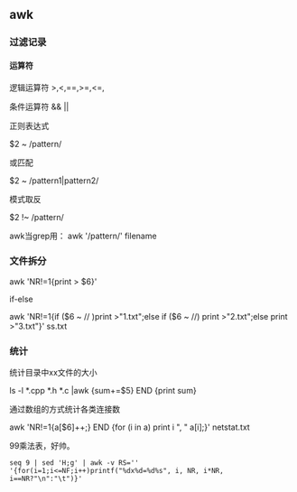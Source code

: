 ## awk

### 过滤记录

#### 运算符

逻辑运算符
\>,<,==,>=,<=,

条件运算符
&& ||

正则表达式

$2 ~ /pattern/

或匹配

$2 ~ /pattern1|pattern2/

模式取反

$2 !~ /pattern/


awk当grep用： awk '/pattern/' filename

### 文件拆分

awk 'NR!=1{print > $6}'

if-else

awk 'NR!=1{if ($6 ~ // )print >"1.txt";else if ($6 ~ //) print >"2.txt";else print >"3.txt"}' ss.txt

### 统计

统计目录中xx文件的大小

ls -l \*.cpp \*.h \*.c |awk {sum+=$5} END {print sum} 

通过数组的方式统计各类连接数

awk 'NR!=1{a[$6]++;} END {for (i in a) print i ", " a[i];}' netstat.txt


99乘法表，好帅。
```
seq 9 | sed 'H;g' | awk -v RS='' '{for(i=1;i<=NF;i++)printf("%dx%d=%d%s", i, NR, i*NR, i==NR?"\n":"\t")}'
```


